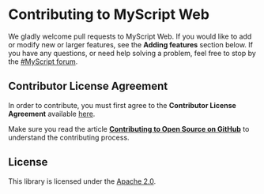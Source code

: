 # Contributing to MyScript Web

We gladly welcome pull requests to MyScript Web. If you would like to add or modify new or larger features, see the **Adding features** section below.
If you have any questions, or need help solving a problem, feel free to stop by the [#MyScript forum](https://dev.myscript.com/support/forum/).

## Contributor License Agreement

In order to contribute, you must first agree to the **Contributor License Agreement** available [here](http://goo.gl/forms/YyzZ9VSvYG).

Make sure you read the article **[Contributing to Open Source on GitHub](https://guides.github.com/activities/contributing-to-open-source/)** to understand the contributing process.

## License

This library is licensed under the [Apache 2.0](http://opensource.org/licenses/Apache-2.0).
